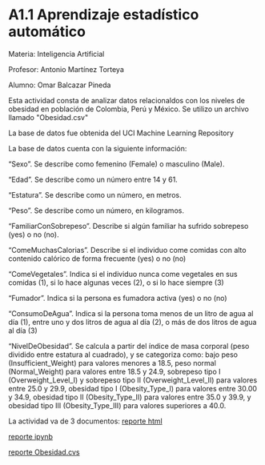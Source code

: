# A1.1 Aprendizaje estadístico automático

Materia: Inteligencia Artificial

Profesor: Antonio Martínez Torteya

Alumno: Omar Balcazar Pineda

Esta actividad consta de analizar datos relacionaldos con los niveles de obesidad en población de Colombia, Perú y México.
Se utilizo un archivo llamado "Obesidad.csv"

La base de datos fue obtenida del UCI Machine Learning Repository 

La base de datos cuenta con la siguiente información:

  “Sexo”. Se describe como femenino (Female) o masculino (Male).

  “Edad”. Se describe como un número entre 14 y 61.

  “Estatura”. Se describe como un número, en metros.

  “Peso”. Se describe como un número, en kilogramos.

  “FamiliarConSobrepeso”. Describe si algún familiar ha sufrido sobrepeso (yes) o no
  (no).

  “ComeMuchasCalorias”. Describe si el individuo come comidas con alto contenido
  calórico de forma frecuente (yes) o no (no)

  “ComeVegetales”. Indica si el individuo nunca come vegetales en sus comidas (1), si lo
  hace algunas veces (2), o si lo hace siempre (3)

  “Fumador”. Indica si la persona es fumadora activa (yes) o no (no)

  “ConsumoDeAgua”. Indica si la persona toma menos de un litro de agua al día (1), entre
  uno y dos litros de agua al día (2), o más de dos litros de agua al día (3)

  “NivelDeObesidad”. Se calcula a partir del índice de masa corporal (peso dividido entre
  estatura al cuadrado), y se categoriza como: bajo peso (Insufficient_Weight) para valores
  menores a 18.5, peso normal (Normal_Weight) para valores entre 18.5 y 24.9, sobrepeso
  tipo I (Overweight_Level_I) y sobrepeso tipo II (Overweight_Level_II) para valores entre
  25.0 y 29.9, obesidad tipo I (Obesity_Type_I) para valores entre 30.00 y 34.9, obesidad
  tipo II (Obesity_Type_II) para valores entre 35.0 y 39.9, y obesidad tipo III
  (Obesity_Type_III) para valores superiores a 40.0.

La actividad va de 3 documentos:
[reporte html](https://github.com/omarbalcazar-dot/A1.1-Aprendizaje-estad-sticoautom-tico/blob/main/A1.1_652911%20(1).html)

[reporte ipynb](https://github.com/omarbalcazar-dot/A1.1-Aprendizaje-estad-sticoautom-tico/blob/main/A1.1_652911.ipynb)

[reporte Obesidad.cvs](https://github.com/omarbalcazar-dot/A1.1-Aprendizaje-estad-sticoautom-tico/blob/main/Obesidad.csv)
